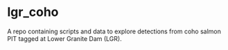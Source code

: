 # lgr_coho
A repo containing scripts and data to explore detections from coho salmon PIT tagged at Lower Granite Dam (LGR).
